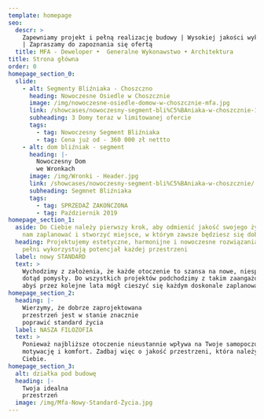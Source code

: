 ```yaml
---
template: homepage
seo:
  descr: >
    Zapewniamy projekt i pełną realizację budowy | Wysokiej jakości wykonawstwo
    | Zapraszamy do zapoznania się ofertą
  title: MFA - Deweloper •  Generalne Wykonawstwo • Architektura
title: Strona główna
order: 0
homepage_section_0:
  slide:
    - alt: Segmenty Bliźniaka - Choszczno
      heading: Nowoczesne Osiedle w Choszcznie
      image: /img/nowoczesne-osiedle-domow-w-choszcznie-mfa.jpg
      link: /showcases/nowoczesny-segment-bli%C5%BAniaka-w-choszcznie-1/
      subheading: 3 Domy teraz w limitowanej ofercie
      tags:
        - tag: Nowoczesny Segment Bliźniaka
        - tag: Cena już od - 360 000 zł nettto
    - alt: dom bliźniak - segment
      heading: |-
        Nowoczesny Dom
        we Wronkach
      image: /img/Wronki - Header.jpg
      link: /showcases/nowoczesny-segment-bli%C5%BAniaka-w-choszcznie/
      subheading: Segmnet Bliźniaka
      tags:
        - tag: SPRZEDAŻ ZAKOŃCZONA
        - tag: Październik 2019
homepage_section_1:
  aside: Do Ciebie należy pierwszy krok, aby odmienić jakość swojego życia. Pozwól
    nam zaplanować i stworzyć miejsce, w którym zawsze będziesz się dobrze czuł.
  heading: Projektujemy estetyczne, harmonijne i nowoczesne rozwiązania, które w
    pełni wykorzystują potencjał każdej przestrzeni
  label: nowy STANDARD
  text: >
    Wychodzimy z założenia, że każde otoczenie to szansa na nowe, niespotykane
    dotąd pomysły. Do wszystkich projektów podchodzimy z takim zaangażowaniem,
    abyś przez kolejne lata mógł cieszyć się każdym doskonale zaplanowanym m2.
homepage_section_2:
  heading: |-
    Wierzymy, że dobrze zaprojektowana
    przestrzeń jest w stanie znacznie
    poprawić standard życia
  label: NASZA FILOZOFIA
  text: >
    Ponieważ najbliższe otoczenie nieustannie wpływa na Twoje samopoczucie,
    motywację i komfort. Zadbaj więc o jakość przestrzeni, która należy do
    Ciebie.
homepage_section_3:
  alt: działka pod budowę
  heading: |-
    Twoja idealna
    przestrzeń
  image: /img/Mfa-Nowy-Standard-Życia.jpg
---
```

